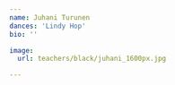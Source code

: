 ```yaml
---
name: Juhani Turunen
dances: 'Lindy Hop'
bio: ''

image:
  url: teachers/black/juhani_1600px.jpg

---
```

